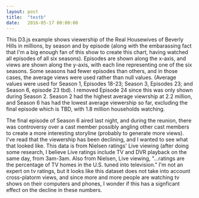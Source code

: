 ```yaml
---
layout: post
title:  "testb"
date:   2016-05-17 00:00:00
---
```


<style>

#example {
  font: 10px sans-serif;
}

#example1 {
  font: 10px sans-serif;
}

.axis path,
.axis line {
  fill: none;
  stroke: #000;
  shape-rendering: crispEdges;
}

.x.axis path {
  display: none;
}

.line {
  fill: none;
  stroke: steelblue;
  stroke-width: 1.5px;
}

.bar {
  fill: #402824;
  font-weight: 900;

}

.xaxislabels {

  fill: #402824;

}


</style>
<body>

  <div id="example"></div>
  <div id="example1"></div>
  
<script src="http://d3js.org/d3.v3.min.js"></script>
<script>

var margin = {top: 20, right: 160, bottom: 30, left: 50},
    width = 960 - margin.left - margin.right,
    height = 500 - margin.top - margin.bottom;

var parseDate = d3.time.format("%Y").parse;

var x = d3.time.scale()
    .range([0, width])
    .domain ([1997,2016]);
     

var y = d3.scale.linear()
    .range([height, 0]);

var color = d3.scale.category10();

var xAxis = d3.svg.axis()
    .scale(x)
    .orient("bottom");

var yAxis = d3.svg.axis()
    .scale(y)
    .orient("left");

var line = d3.svg.line()
    .interpolate("basis")
    .x(function(d) { return x(d.date); })
    .y(function(d) { return y(d.temperature); });

var svg = d3.select("#example").append("svg")
    .attr("width", width + margin.left + margin.right)
    .attr("height", height + margin.top + margin.bottom)
  .append("g")
    .attr("transform", "translate(" + margin.left + "," + margin.top + ")");

d3.tsv("/New folder/data1.tsv", function(error, data) {
  if (error) throw error;

  color.domain(d3.keys(data[0]).filter(function(key) { return key !== "date"; }));

  data.forEach(function(d) {
    d.date = parseDate(d.date);
  });

  var cities = color.domain().map(function(name) {
    return {
      name: name,
      values: data.map(function(d) {
        return {date: d.date, temperature: +d[name]};
      })
    };
  });

  x.domain(d3.extent(data, function(d) { return d.date; }));

  y.domain([
    d3.min(cities, function(c) { return d3.min(c.values, function(v) { return v.temperature; }); }),
    d3.max(cities, function(c) { return d3.max(c.values, function(v) { return v.temperature; }); })
  ]);

  svg.append("g")
      .attr("class", "x axis")
      .attr("transform", "translate(0," + height + ")")
      .call(xAxis);

  svg.append("g")
      .attr("class", "y axis")
      .call(yAxis)
    .append("text")
      .attr("transform", "rotate(-90)")
      .attr("y", 6)
      .attr("dy", ".71em")
      .style("text-anchor", "end")
      .text("Temperature (ºF)");

  var city = svg.selectAll(".city")
      .data(cities)
    .enter().append("g")
      .attr("class", "city");

  city.append("path")
      .attr("class", "line")
      .attr("d", function(d) { return line(d.values); })
      .style("stroke", function(d) { return color(d.name); });

  city.append("text")
      .datum(function(d) { return {name: d.name, value: d.values[d.values.length - 1]}; })
      .filter(function(d,i) {return i % 2 === 1 ? this : null; })
      .attr("transform", function(d) { return "translate(" + x(d.value.date) + "," + y(d.value.temperature) + ")"; })
      .attr("x", 3)
      .attr("dy", ".35em")
      .text(function(d) { return d.name; });

      city.append("text")
          .datum(function(d) { return {name: d.name, value: d.values[d.values.length - 1]}; })
          .filter(function(d,i) {return i % 2 === 0 ? this : null; })
          .attr("transform", function(d) { return "translate(" + x(d.value.date) + "," + y(d.value.temperature - 3) + ")"; })
          .attr("x", 3)
          .attr("dy", ".8em")
          .text(function(d) { return d.name; });

    
      
});


var negWidth = width * -1;
var posWidth = width * 0.5;

var x0 = d3.scale.ordinal()
    .rangeRoundBands([0, width], .1);

var x1 = d3.scale.ordinal();

var y1 = d3.scale.linear()
    .range([height, 0]);

var color1 = d3.scale.ordinal()
    .range(["#FFA08F",  "#5E83CC",   "#40B282"]);

var xAxis1 = d3.svg.axis()
    .scale(x0)
    .orient("bottom");

var yAxis1 = d3.svg.axis()
    .scale(y1)
    .orient("left")
    .tickFormat(d3.format(".1s"));

var svg1 = d3.select("#example1").append("svg1")
    .attr("width", width + margin.left + margin.right)
    .attr("height", height + margin.top + margin.bottom)
  .append("g")
    .attr("transform", "translate(" + margin.left + "," + margin.top + ")");

d3.csv("/New folder/datamv.csv", function(error, data) {
  if (error) throw error;

  var ageNames = d3.keys(data[0]).filter(function(key) { return key !== "RegionName"; });

  data.forEach(function(d) {
    d.ages = ageNames.map(function(name) { return {name: name, value: +d[name]}; });
  });

  x0.domain(data.map(function(d) { return d.RegionName; }));
  x1.domain(ageNames).rangeRoundBands([0, x0.rangeBand()]);
  var d3Min =    d3.min(data, function (d) {
      return d3.min(d.ages, function (d) {
          return d.value;
      });
  });

  var  d3Max =  d3.max(data, function (d) {
          return d3.max(d.ages, function (d) {
              return d.value;
          });
      });
     y1.domain([ d3Min,d3Max ]);

     var xAxisTransform =  height;
     if(d3Min < 0 && 0 < d3Max) {
         xAxisTransform = height * (d3Max / (d3Max -d3Min));
     }


     svg1.append("g")
           .attr("class", "y axis")
           .attr("transform", "translate(0," + xAxisTransform + ")") // this line moves x-axis
           .call(xAxis)
           .selectAll("text")
           .attr("y", 0)
           .attr("x",5)
           .attr("transform", "rotate(80)")
           .attr("class", "xaxislabels")
           .style("text-anchor", "start");

     svg1.append("g")
           .attr("class", "y axis")
           .call(yAxis1)
           .append("text")
           .attr("transform", "rotate(-90)")
           .attr("y", 10)
           .attr("dy", ".71em")
           .style("text-anchor", "end")
           .text("Percent Change");


  var state = svg1.selectAll(".state")
      .data(data)
    .enter().append("g")
      .attr("class", "state")
      .attr("transform", function(d) { return "translate(" + x0(d.RegionName) + ",0)"; });

      state.selectAll("rect")
            .data(function (d) {
                return d.ages;
            })
            .enter().append("rect")
            .attr("width", x1.rangeBand())
            .attr("x", function (d) {
                return x1(d.name);
            })
            .attr("y", function (d) {
                if(d.value < 0)
                    return y1(0);
                return y1(d.value);
            })
            .attr("height", function (d) {
                if(d.value < 0) {
                     return y1(d.value+d3Max);
                }
                return height - y1(d.value+d3Min);
            })
            .style("fill", function (d) {
                return color1(d.name);
            });

      state.selectAll("text")
        .data(function(d) { return d.ages; })
      .enter().append("text")
       .attr("x", function(d) { return y1(d.value); })
       .attr("y", function(d) { return -x1(d.name); })
        .attr("transform", "rotate(90)")
        .attr("text-anchor", "start")
        .attr("class","bar" )
        .text(function(d, i) { return d.value + "%"; });

  var legend = svg.selectAll(".legend")
      .data(ageNames.slice().reverse())
    .enter().append("g")
      .attr("class", "legend")
      .attr("transform", function(d, i) { return "translate(0," + i * 20 + ")"; });

  legend.append("rect")
      .attr("x", width - 18)
      .attr("width", 18)
      .attr("height", 18)
      .style("fill", color1);

  legend.append("text")
      .attr("x", width - 24)
      .attr("y", 9)
      .attr("dy", ".35em")
      .style("text-anchor", "end")
      .text(function(d) { return d; });

});


</script>
<p>
This D3.js example shows viewership of the Real Housewives of Beverly Hills in millions, by season and by episode (along with the embarassing fact that I'm a big enough fan of this show to create this chart, having watched all episodes of all six seasons). Episodes are shown along the x-axis, and views are shown along the y-axis, with each line representing one of the six seasons. Some seasons had fewer episodes than others, and in those cases, the average views were used rather than null values. (Average values were used for Season 1, Episodes 18-23; Season 3, Episodes 23; and Season 6, episode 23 tbd). I removed Episode 24 since this was only shown during Season 2. Season 2 had the highest average viewrship at 2.2 million, and Season 6 has had the lowest average viewership so far, excluding the final episode which is TBD, with 1.8 million households watching.
</p>
<p>
The final episode of Season 6 aired last night, and during the reunion, there was controversy over a cast member possibly angling other cast members to create a more interesting storyline (probably to generate more views). I've read that the viewership has been declining, and I wanted to see what that looked like. This data is from Nielsen ratings' Live viewing (after doing some research, I believe Live ratings include TV and DVR playback on the same day, from 3am-3am. Also from Nielsen, Live viewing, "...ratings are the percentage of TV homes in the U.S. tuned into television." I'm not an expert on tv ratings, but it looks like this dataset does not take into account cross-platorm views, and since more and more people are watching tv shows on their computers and phones, I wonder if this has a signficant effect on the decline in these numbers.
</p>
